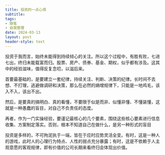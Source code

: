```yaml
---
title: 投资的一点心得
subtitle: 
tags: 
- 随笔
- 自我管理
date: 2024-03-13
layout: post
header-style: text
---
```


投资于我而言，始终未能得到持续倾心的关注。所以这个过程中，有胜有败，七进七出，终归未能载富而归。股票、房产、债券、基金、期权，似乎都有涉及。这其中的经验滋味，值得反复念叨，以滋后来。

首要最基础的，是要建立一套纪律，持续关注、判断、决策的纪律。长时间不去想、不打理，逃避做调研和决策，那么在必然的熵增规律下，只能是一地鸡毛，该入不入，该出不出。

然后，是要真的搞明白、真的看懂，不要限于似是而非、似懂非懂、不懂装懂，这就是一种愚蠢的盲目，对自己不负责任的态度。

再者，作为一门实操经验，要谨记最核心的几个要素，围绕这些核心要素进行信息收集、方案制定落实。否则，根本不知道自己在做什么，是另一种形式的盲目

投资是多样的，不可拘泥执于一端，皆在于应时应势灵活全变。有时，这是一种人的游戏，此时人的心理行为特点、人性的弱点充分暴露；有时，这是不依赖于人主观意愿的客观规律，即有价值的公司长期来看终归会体现出价值。